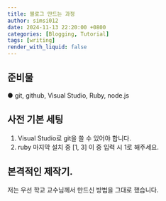 ```yaml
---
title: 블로그 만드는 과정
author: simsi012
date: 2024-11-13 22:20:00 +0800
categories: [Blogging, Tutorial]
tags: [writing]
render_with_liquid: false
---
```


준비물
-------------

● git, github, Visual Studio, Ruby, node.js

사전 기본 세팅
-------------
1. Visual Studio로 git을 쓸 수 있어야 합니다.
2. ruby 마지막 설치 중 [1, 3] 이 중 입력 시 1로 해주세요.


본격적인 제작기.
---------------
저는 우선 학교 교수님께서 만드신 방법을 그대로 했습니다.